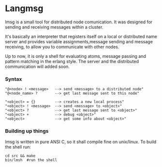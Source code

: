 Langmsg
===========

lmsg is a small tool for 
distributed node comunication.
It was designed for sending and receiving
messages within a cluster.

It's basically an interpreter that 
registers itself on a local or distributed name server
and provides variable assignments,message sending 
and message receiving, to allow you to
communicate with other nodes.

Up to now, it is only a shell for evaluating atoms,
message passing and pattern matching in the
erlang style.
The server and the distributed communication
will added soon.


### Syntax
    "@<node> ! <message>   --> send <message> to a distributed node"
    "@<node_name> ?        --> get last message sent to this node"

    "<object> = {}         --> creates a new local process"
    "<object> ! <message>  --> send <message> to <object>"
    "<object> ?            --> get last message sent to <object>"
    "<object> +            --> debug <object>"
    "<object>              --> get some info about <object>"



### Building up things
lmsg is written in pure ANSI C, so
it shall compile fine on unix/linux.
To build the shell run:

    cd src && make
    bin/lmsh  #run the shell
